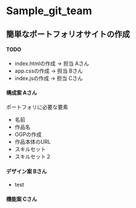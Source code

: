 # Sample_git_team

## 簡単なポートフォリオサイトの作成
#### TODO

* index.htmlの作成 -> 担当 Aさん
* app.cssの作成 -> 担当 Bさん
* index.jsの作成 -> 担当 Cさん

#### 構成案 Aさん
ポートフォリに必要な要素
- 名前
- 作品名
- OGPの作成
- 作品本体のURL
- スキルセット
- スキルセット２

#### デザイン案 Bさん
- test

#### 機能案 Cさん
